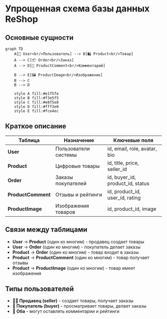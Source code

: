# Упрощенная схема базы данных ReShop

## Основные сущности

```mermaid
graph TD
    A[👤 User<br/>Пользователь] --> B[🛍️ Product<br/>Товар]
    A --> C[📦 Order<br/>Заказ]
    A --> D[💬 ProductComment<br/>Комментарий]
    
    B --> E[🖼️ ProductImage<br/>Изображение]
    B --> C
    B --> D
    
    style A fill:#e1f5fe
    style B fill:#f3e5f5
    style C fill:#e8f5e8
    style D fill:#fff3e0
    style E fill:#fce4ec
```

## Краткое описание

| Таблица | Назначение | Ключевые поля |
|---------|------------|---------------|
| **User** | Пользователи системы | id, email, role, avatar, bio |
| **Product** | Цифровые товары | id, title, price, seller_id |
| **Order** | Заказы покупателей | id, buyer_id, product_id, status |
| **ProductComment** | Отзывы и рейтинги | id, product_id, user_id, rating |
| **ProductImage** | Изображения товаров | id, product_id, image |

## Связи между таблицами

- **User** → **Product** (один ко многим) - продавец создает товары
- **User** → **Order** (один ко многим) - покупатель делает заказы  
- **Product** → **Order** (один ко многим) - товар входит в заказы
- **Product** → **ProductComment** (один ко многим) - товар получает отзывы
- **Product** → **ProductImage** (один ко многим) - товар имеет изображения

## Типы пользователей

- **👨‍💼 Продавец (seller)** - создает товары, получает заказы
- **👤 Покупатель (buyer)** - просматривает товары, делает заказы
- **🔄 Оба** - могут оставлять комментарии и рейтинги
